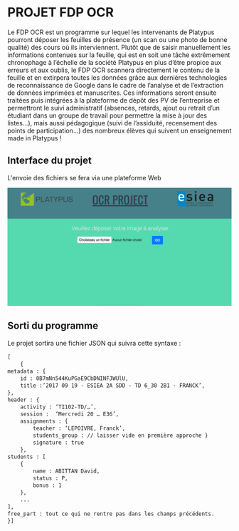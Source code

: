 PROJET FDP OCR
==============

Le FDP OCR est un programme sur lequel les intervenants de Platypus
pourront déposer les feuilles de présence (un scan ou une photo de bonne
qualité) des cours où ils interviennent. Plutôt que de saisir manuellement les
informations contenues sur la feuille, qui est en soit une tâche extrêmement
chronophage à l’échelle de la société Platypus en plus d’être propice aux
erreurs et aux oublis, le FDP OCR scannera directement le contenu de la
feuille et en extirpera toutes les données grâce aux dernières technologies de
reconnaissance de Google dans le cadre de l’analyse et de l’extraction de
données imprimées et manuscrites. Ces informations seront ensuite traitées puis
intégrées à la plateforme de dépôt des PV de l’entreprise et permettront le
suivi administratif (absences, retards, ajout ou retrait d’un étudiant dans un
groupe de travail pour permettre la mise à jour des listes...), mais aussi
pédagogique (suivi de l’assiduité, recensement des points de participation...)
des nombreux élèves qui suivent un enseignement made in Platypus !


Interface du projet
-------------------

L'envoie des fichiers se fera via une plateforme Web

![Screen plateforme](pages/screen.png)

Sorti du programme
------------------

Le projet sortira une fichier JSON qui suivra cette syntaxe :

```
[
	{
metadata : {
	id : 0B7mNn544KuPGaE9CbDNINFJWUlU,
	title :’2017 09 19 - ESIEA 2A SDD - TD 6_30 2B1 - FRANCK’,
},
header : {
	activity : ‘TI102-TD/…’,
	session :  ‘Mercredi 20 … E36’,
	assignments : {
		teacher : ‘LEPOIVRE, Franck’,
		students_group : // laisser vide en première approche }
		signature : true
	},
students : [
	{
		name : ABITTAN David,
		status : P,
		bonus : 1
	},
	...
],
free_part : tout ce qui ne rentre pas dans les champs précédents.		
}]
```
